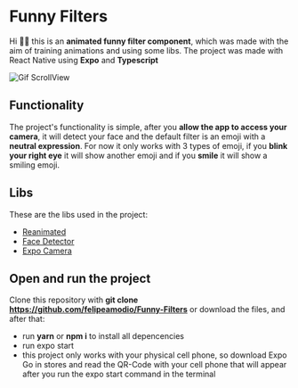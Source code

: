 # Funny Filters

Hi 🖖🏽 this is an **animated funny filter component**, which was made with the aim of training animations and using some libs. The project was made with React Native using **Expo** and **Typescript**

![Gif ScrollView](https://github.com/felipeamodio/Funny-Filters/blob/master/filter.gif)

## Functionality
The project's functionality is simple, after you **allow the app to access your camera**, it will detect your face and the default filter is an emoji with a **neutral expression**. For now it only works with 3 types of emoji, if you **blink your right eye** it will show another emoji and if you **smile** it will show a smiling emoji.

## Libs

These are the libs used in the project:
- [Reanimated](https://docs.expo.dev/versions/latest/sdk/reanimated/)
- [Face Detector](https://docs.expo.dev/versions/latest/sdk/facedetector/)
- [Expo Camera](https://docs.expo.dev/versions/latest/sdk/camera/)

## Open and run the project

Clone this repository with **git clone https://github.com/felipeamodio/Funny-Filters** or download the files, and after that:
- run **yarn** or **npm i** to install all depencencies 
- run expo start
- this project only works with your physical cell phone, so download Expo Go in stores and read the QR-Code with your cell phone that will appear after you run the expo start command in the terminal